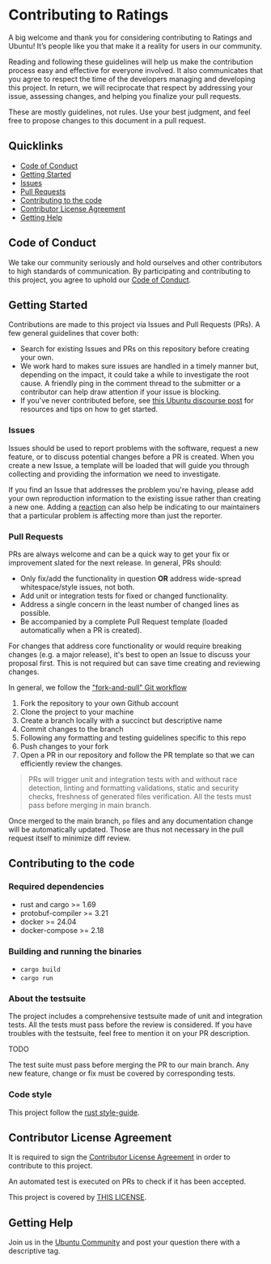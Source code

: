 # Contributing to Ratings

A big welcome and thank you for considering contributing to Ratings and Ubuntu! It’s people like you that make it a reality for users in our community.

Reading and following these guidelines will help us make the contribution process easy and effective for everyone involved. It also communicates that you agree to respect the time of the developers managing and developing this project. In return, we will reciprocate that respect by addressing your issue, assessing changes, and helping you finalize your pull requests.

These are mostly guidelines, not rules. Use your best judgment, and feel free to propose changes to this document in a pull request.

## Quicklinks

* [Code of Conduct](#code-of-conduct)
* [Getting Started](#getting-started)
* [Issues](#issues)
* [Pull Requests](#pull-requests)
* [Contributing to the code](#contributing-to-the-code)
* [Contributor License Agreement](#contributor-license-agreement)
* [Getting Help](#getting-help)

## Code of Conduct

We take our community seriously and hold ourselves and other contributors to high standards of communication. By participating and contributing to this project, you agree to uphold our [Code of Conduct](https://ubuntu.com/community/code-of-conduct).

## Getting Started

Contributions are made to this project via Issues and Pull Requests (PRs). A few general guidelines that cover both:

* Search for existing Issues and PRs on this repository before creating your own.
* We work hard to makes sure issues are handled in a timely manner but, depending on the impact, it could take a while to investigate the root cause. A friendly ping in the comment thread to the submitter or a contributor can help draw attention if your issue is blocking.
* If you've never contributed before, see [this Ubuntu discourse post](https://discourse.ubuntu.com/t/contribute/26) for resources and tips on how to get started.

### Issues

Issues should be used to report problems with the software, request a new feature, or to discuss potential changes before a PR is created. When you create a new Issue, a template will be loaded that will guide you through collecting and providing the information we need to investigate.

If you find an Issue that addresses the problem you're having, please add your own reproduction information to the existing issue rather than creating a new one. Adding a [reaction](https://github.blog/2016-03-10-add-reactions-to-pull-requests-issues-and-comments/) can also help be indicating to our maintainers that a particular problem is affecting more than just the reporter.

### Pull Requests

PRs are always welcome and can be a quick way to get your fix or improvement slated for the next release. In general, PRs should:

* Only fix/add the functionality in question **OR** address wide-spread whitespace/style issues, not both.
* Add unit or integration tests for fixed or changed functionality.
* Address a single concern in the least number of changed lines as possible.
* Be accompanied by a complete Pull Request template (loaded automatically when a PR is created).

For changes that address core functionality or would require breaking changes (e.g. a major release), it's best to open an Issue to discuss your proposal first. This is not required but can save time creating and reviewing changes.

In general, we follow the ["fork-and-pull" Git workflow](https://github.com/susam/gitpr)

1. Fork the repository to your own Github account
2. Clone the project to your machine
3. Create a branch locally with a succinct but descriptive name
4. Commit changes to the branch
5. Following any formatting and testing guidelines specific to this repo
6. Push changes to your fork
7. Open a PR in our repository and follow the PR template so that we can efficiently review the changes.

> PRs will trigger unit and integration tests with and without race detection, linting and formatting validations, static and security checks, freshness of generated files verification. All the tests must pass before merging in main branch.

Once merged to the main branch, `po` files and any documentation change will be automatically updated. Those are thus not necessary in the pull request itself to minimize diff review.

## Contributing to the code

### Required dependencies

* rust and cargo >= 1.69
* protobuf-compiler >= 3.21
* docker >= 24.04
* docker-compose >= 2.18

### Building and running the binaries

* `cargo build`
* `cargo run`

### About the testsuite

The project includes a comprehensive testsuite made of unit and integration tests. All the tests must pass before the review is considered. If you have troubles with the testsuite, feel free to mention it on your PR description.

TODO

The test suite must pass before merging the PR to our main branch. Any new feature, change or fix must be covered by corresponding tests.

### Code style

This project follow the [rust style-guide](https://doc.rust-lang.org/1.0.0/style/README.html).

## Contributor License Agreement

It is required to sign the [Contributor License Agreement](https://ubuntu.com/legal/contributors) in order to contribute to this project.

An automated test is executed on PRs to check if it has been accepted.

This project is covered by [THIS LICENSE](LICENSE).

## Getting Help

Join us in the [Ubuntu Community](https://discourse.ubuntu.com/c/desktop/8) and post your question there with a descriptive tag.

